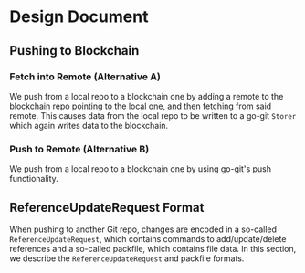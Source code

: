 # Design Document

## Pushing to Blockchain

### Fetch into Remote (Alternative A)
We push from a local repo to a blockchain one by adding a remote to the blockchain
repo pointing to the local one, and then fetching from said remote. This causes data from
the local repo to be written to a go-git `Storer` which again writes data to the blockchain.

### Push to Remote (Alternative B)
We push from a local repo to a blockchain one by using go-git's push functionality.

## ReferenceUpdateRequest Format
When pushing to another Git repo, changes are encoded in a so-called `ReferenceUpdateRequest`,
which contains commands to add/update/delete references and a so-called packfile, which contains
file data. In this section, we describe the `ReferenceUpdateRequest` and packfile formats.
